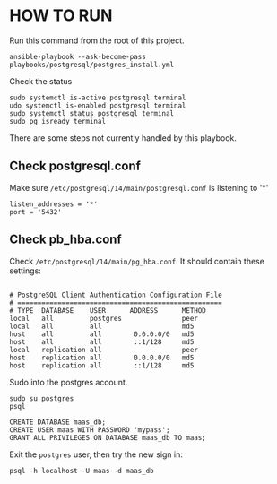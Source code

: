 # HOW TO RUN

Run this command from the root of this project.

```shell
ansible-playbook --ask-become-pass playbooks/postgresql/postgres_install.yml
```

Check the status

```shell
sudo systemctl is-active postgresql terminal
udo systemctl is-enabled postgresql terminal
sudo systemctl status postgresql terminal
sudo pg_isready terminal
```

There are some steps not currently handled by this playbook. 

## Check postgresql.conf

Make sure `/etc/postgresql/14/main/postgresql.conf` is listening to '*'

```shell
listen_addresses = '*'
port = '5432'
```

## Check pb_hba.conf

Check `/etc/postgresql/14/main/pg_hba.conf`. It should contain these settings:

```text

# PostgreSQL Client Authentication Configuration File
# ===================================================
# TYPE  DATABASE    USER      ADDRESS      METHOD
local   all         postgres               peer
local   all         all                    md5
host    all         all        0.0.0.0/0   md5
host    all         all        ::1/128     md5
local   replication all                    peer
host    replication all        0.0.0.0/0   md5
host    replication all        ::1/128     md5
```

Sudo into the postgres account.

```shell
sudo su postgres
psql

CREATE DATABASE maas_db;
CREATE USER maas WITH PASSWORD 'mypass';
GRANT ALL PRIVILEGES ON DATABASE maas_db TO maas;
```
Exit the `postgres` user, then try the new sign in:

```shell
psql -h localhost -U maas -d maas_db
```





